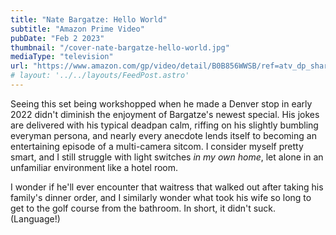 ```yaml
---
title: "Nate Bargatze: Hello World"
subtitle: "Amazon Prime Video"
pubDate: "Feb 2 2023"
thumbnail: "/cover-nate-bargatze-hello-world.jpg"
mediaType: "television"
url: "https://www.amazon.com/gp/video/detail/B0B856WWSB/ref=atv_dp_share_cu_r"
# layout: '../../layouts/FeedPost.astro'
---
```


Seeing this set being workshopped when he made a Denver stop in early 2022 didn't diminish the enjoyment of Bargatze's newest special. His jokes are delivered with his typical deadpan calm, riffing on his slightly bumbling everyman persona, and nearly every anecdote lends itself to becoming an entertaining episode of a multi-camera sitcom. I consider myself pretty smart, and I still struggle with light switches _in my own home_, let alone in an unfamiliar environment like a hotel room. 

I wonder if he'll ever encounter that waitress that walked out after taking his family's dinner order, and I similarly wonder what took his wife so long to get to the golf course from the bathroom. In short, it didn't suck. (Language!)